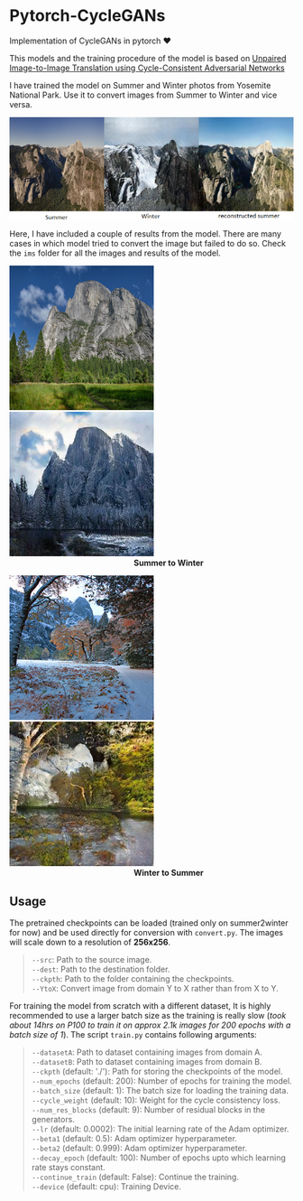 # Pytorch-CycleGANs
Implementation of CycleGANs in pytorch :heart:

This models and the training procedure of the model is based on [Unpaired Image-to-Image Translation using Cycle-Consistent Adversarial Networks](https://arxiv.org/abs/1703.10593)  

I have trained the model on Summer and Winter photos from Yosemite National Park. Use it to convert images from Summer to Winter and vice versa.  

![Summer to Winter conversion and reconstruction](./ims/cycle.jpg)  

Here, I have included a couple of results from the model. There are many cases in which model tried to convert the image but failed to do so. Check the `ims` folder for all the images and results of the model.  

![summer](./ims/e.jpg)&nbsp;&nbsp;&nbsp;&nbsp;&nbsp;![winter](./ims/converted_e.jpg)  
&nbsp;&nbsp;&nbsp;&nbsp;&nbsp;&nbsp;&nbsp;&nbsp;&nbsp;&nbsp;&nbsp;&nbsp;&nbsp;&nbsp;&nbsp;&nbsp;&nbsp;&nbsp;&nbsp;&nbsp;&nbsp;&nbsp;&nbsp;&nbsp;&nbsp;&nbsp;&nbsp;&nbsp;&nbsp;&nbsp;&nbsp;&nbsp;&nbsp;&nbsp;&nbsp;&nbsp;&nbsp;&nbsp;&nbsp;&nbsp;&nbsp;&nbsp;&nbsp;&nbsp;&nbsp;&nbsp;&nbsp;&nbsp;&nbsp;&nbsp;&nbsp;&nbsp;&nbsp;&nbsp;&nbsp;&nbsp;__Summer to Winter__  

![winter](./ims/wb.jpg)&nbsp;&nbsp;&nbsp;&nbsp;&nbsp;![winter](./ims/converted_wb.jpg)  
&nbsp;&nbsp;&nbsp;&nbsp;&nbsp;&nbsp;&nbsp;&nbsp;&nbsp;&nbsp;&nbsp;&nbsp;&nbsp;&nbsp;&nbsp;&nbsp;&nbsp;&nbsp;&nbsp;&nbsp;&nbsp;&nbsp;&nbsp;&nbsp;&nbsp;&nbsp;&nbsp;&nbsp;&nbsp;&nbsp;&nbsp;&nbsp;&nbsp;&nbsp;&nbsp;&nbsp;&nbsp;&nbsp;&nbsp;&nbsp;&nbsp;&nbsp;&nbsp;&nbsp;&nbsp;&nbsp;&nbsp;&nbsp;&nbsp;&nbsp;&nbsp;&nbsp;&nbsp;&nbsp;&nbsp;&nbsp;__Winter to Summer__

## Usage

The pretrained checkpoints can be loaded (trained only on summer2winter for now) and be used directly for conversion with `convert.py`. The images will scale down to a resolution of __256x256__.  

> `--src`: Path to the source image.  
> `--dest`: Path to the destination folder.  
> `--ckpth`: Path to the folder containing the checkpoints.  
> `--YtoX`: Convert image from domain Y to X rather than from X to Y.  

For training the model from scratch with a different dataset, It is highly recommended to use a larger batch size as the training is really slow (_took about 14hrs on P100 to train it on approx 2.1k images for 200 epochs with a batch size of 1_). The script `train.py` contains following arguments:  

> `--datasetA`: Path to dataset containing images from domain A.  
> `--datasetB`: Path to dataset containing images from domain B.  
> `--ckpth` (default: './'): Path for storing the checkpoints of the model.  
> `--num_epochs` (default: 200): Number of epochs for training the model.  
> `--batch_size` (default: 1): The batch size for loading the training data.  
> `--cycle_weight` (default: 10): Weight for the cycle consistency loss.  
> `--num_res_blocks` (default: 9): Number of residual blocks in the generators.  
> `--lr` (default: 0.0002): The initial learning rate of the Adam optimizer.  
> `--beta1` (default: 0.5): Adam optimizer hyperparameter.  
> `--beta2` (default: 0.999): Adam optimizer hyperparameter.  
> `--decay_epoch` (default: 100): Number of epochs upto which learning rate stays constant.  
> `--continue_train` (default: False): Continue the training.  
> `--device` (default: cpu): Training Device.  
